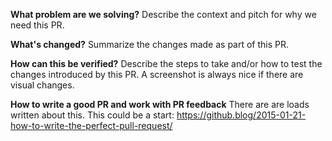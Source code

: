 **What problem are we solving?**
Describe the context and pitch for why we need this PR.

**What's changed?**
Summarize the changes made as part of this PR.

**How can this be verified?**
Describe the steps to take and/or how to test the changes introduced by this PR. A screenshot is always nice if there are visual changes.

**How to write a good PR and work with PR feedback**
There are are loads written about this. This could be a start:
https://github.blog/2015-01-21-how-to-write-the-perfect-pull-request/
